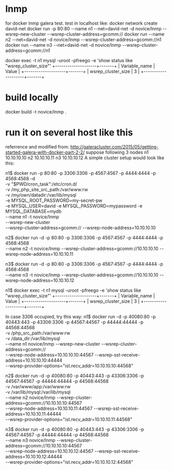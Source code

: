 # lnmp
for docker lnmp galera test. test in localhost like:
docker network create david-net
docker run -p 80:80 --name n1 --net=david-net -d novice/lnmp --wsrep-new-cluster --wsrep-cluster-address=gcomm:// 
docker run --name n2  --net=david-net -d novice/lnmp --wsrep-cluster-address=gcomm://n1
docker run --name n3  --net=david-net -d novice/lnmp --wsrep-cluster-address=gcomm://n1 

docker exec -t n1 mysql -uroot -pfreego -e 'show status like "wsrep_cluster_size"'
+--------------------+-------+
| Variable_name      | Value |
+--------------------+-------+
| wsrep_cluster_size | 3     |
+--------------------+-------+
# build locally
docker build -t novice/lnmp .
# run it on several host like this
referrence and modified from:
http://galeracluster.com/2015/05/getting-started-galera-with-docker-part-2-2/
suppose following 3 nodes
n1 10.10.10.10
n2 10.10.10.11
n3 10.10.10.12
A simple cluster setup would look like this:

n1$ docker run -p 80:80 -p 3306:3306 -p 4567:4567 -p 4444:4444 -p 4568:4568 -d \
-v "$PWD/cron_task":/etc/cron.d/ \
-v /my_php_site_src_path:/var/www:rw \
-v /my/own/datadir:/var/lib/mysql  \
-e MYSQL_ROOT_PASSWORD=my-secret-pw \
-e MYSQL_USER=david -e MYSQL_PASSWORD=mypassword -e MYSQL_DATABASE=mydb \
--name n1 -t novice/lnmp \
--wsrep-new-cluster \
--wsrep-cluster-address=gcomm:// --wsrep-node-address=10.10.10.10

n2$ docker run -d -p 80:80 -p 3306:3306 -p 4567:4567 -p 4444:4444 -p 4568:4568 \
--name n2 -t novice/lnmp 
--wsrep-cluster-address=gcomm://10.10.10.10 --wsrep-node-address=10.10.10.11

n3$ docker run -d -p 80:80 -p 3306:3306 -p 4567:4567 -p 4444:4444 -p 4568:4568 \
--name n3 -t novice/lnmp 
--wsrep-cluster-address=gcomm://10.10.10.10 --wsrep-node-address=10.10.10.12

n1$ docker exec -t n1 mysql -uroot -pfreego -e 'show status like "wsrep_cluster_size"'
+--------------------+-------+
| Variable_name      | Value |
+--------------------+-------+
| wsrep_cluster_size |     3 |
+--------------------+-------+

In case 3306 occupied, try this way:
n1$ docker run -d -p 40080:80 -p 40443:443 -p 43306:3306 -p 44567:44567 -p 44444:44444 -p 44568:44568 \
-v /php_src_path:/var/www:rw \
-v /data_dir:/var/lib/mysql  \
--name n1 novice/lnmp --wsrep-new-cluster --wsrep-cluster-address=gcomm:// \
--wsrep-node-address=10.10.10.10:44567 --wsrep-sst-receive-address=10.10.10.10:44444 \
--wsrep-provider-options="ist.recv_addr=10.10.10.10:44568"

n2$ docker run -d -p 40080:80 -p 40443:443  -p 43306:3306 -p 44567:44567 -p 44444:44444 -p 44568:44568 \
-v /var/www/app:/var/www:rw \
-v /var/lib/mysql:/var/lib/mysql  \
--name n2 novice/lnmp --wsrep-cluster-address=gcomm://10.10.10.10:44567 \
--wsrep-node-address=10.10.10.11:44567 --wsrep-sst-receive-address=10.10.10.11:44444 \
--wsrep-provider-options="ist.recv_addr=10.10.10.11:44568"

n3$ docker run -d -p 40080:80 -p 40443:443  -p 43306:3306 -p 44567:44567 -p 44444:44444 -p 44568:44568 \
--name n3 novice/lnmp --wsrep-cluster-address=gcomm://10.10.10.10:44567 \
--wsrep-node-address=10.10.10.12:44567 --wsrep-sst-receive-address=10.10.10.12:44444 \
--wsrep-provider-options="ist.recv_addr=10.10.10.12:44568"

